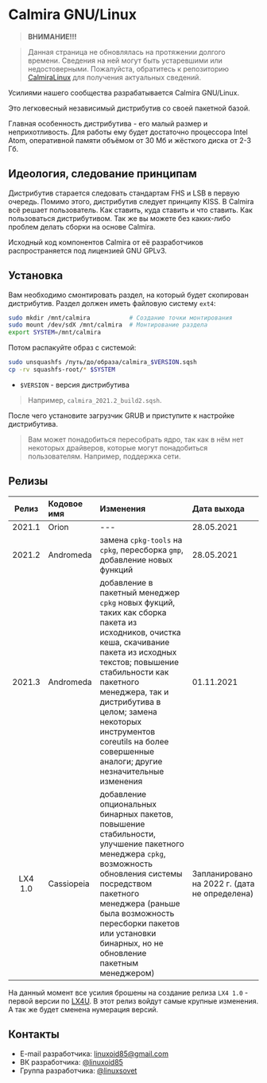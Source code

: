 # Calmira GNU/Linux

> **ВНИМАНИЕ!!!**

> Данная страница не обновлялась на протяжении долгого времени. Сведения на ней могут быть устаревшими или недостоверными. Пожалуйста, обратитесь к репозиторию [CalmiraLinux](https://github.com/CalmiraLinux/CalmiraLinux) для получения актуальных сведений.

Усилиями нашего сообщества разрабатывается Calmira GNU/Linux.

Это легковесный независимый дистрибутив со своей пакетной базой.

Главная особенность дистрибутива - его малый размер и неприхотливость. Для работы ему будет достаточно процессора Intel Atom, оперативной памяти объёмом от 30 Мб и жёсткого диска от 2-3 Гб.

## Идеология, следование принципам
Дистрибутив старается следовать стандартам FHS и LSB в первую очередь. Помимо этого, дистрибутив следует принципу KISS. В Calmira всё решает пользователь. Как ставить, куда ставить и что ставить. Как пользоваться дистрибутивом. Так же вы можете без каких-либо проблем делать сборки на основе Calmira.

Исходный код компонентов Calmira от её разработчиков распространяется под лицензией GNU GPLv3.

## Установка
Вам необходимо смонтировать раздел, на который будет скопирован дистрибутив. Раздел должен иметь файловую систему `ext4`:
```bash
sudo mkdir /mnt/calmira           # Создание точки монтирования
sudo mount /dev/sdX /mnt/calmira  # Монтирование раздела
export SYSTEM=/mnt/calmira
```

Потом распакуйте образ с системой:
```bash
sudo unsquashfs /путь/до/образа/calmira_$VERSION.sqsh
cp -rv squashfs-root/* $SYSTEM
```

* `$VERSION` - версия дистрибутива

> Например, `calmira_2021.2_build2.sqsh`.

После чего установите загрузчик GRUB и приступите к настройке дистрибутива.

> Вам может понадобиться пересобрать ядро, так как в нём нет некоторых драйверов, которые могут понадобиться пользователям. Например, поддержка сети.

## Релизы

| Релиз  | Кодовое имя | Изменения | Дата выхода |
|:------:|:------------|:----------|:------------|
| 2021.1 | Orion       | ---       | 28.05.2021  |
| 2021.2 | Andromeda   | замена `cpkg-tools` на `cpkg`, пересборка `gmp`, добавление новых функций | 28.05.2021 |
| 2021.3 | Andromeda   | добавление в пакетный менеджер `cpkg` новых фукций, таких как сборка пакета из исходников, очистка кеша, скачивание пакета из исходных текстов; повышение стабильности как пакетного менеджера, так и дистрибутива в целом; замена некоторых инструментов coreutils на более совершенные аналоги; другие незначительные изменения | 01.11.2021 |
| LX4 1.0 | Cassiopeia  | добавление опциональных бинарных пакетов, повышение стабильности, улучшение пакетного менеджера `cpkg`, возможность обновления системы посредством пакетного менеджера (раньше была возможность пересборки пакетов или установки бинарных, но не обновление пакетным менеджером) | Запланировано на 2022 г. (дата не определена)|

На данный момент все усилия брошены на создание релиза `LX4 1.0` - первой версии по [LX4U](https://lx4u.ru). В этот релиз войдут самые крупные изменения. А так же будет сменена нумерация версий.

## Контакты
* E-mail разработчика: <linuxoid85@gmail.com>
* ВК разработчика: [@linuxoid85](https://www.vk.com/linuxoid85)
* Группа разработчика: [@linuxsovet](https://www.vk.com/linuxsovet)
